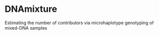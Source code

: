 # DNAmixture
Estimating the number of contributors via microhaplotype genotyping of mixed-DNA samples
